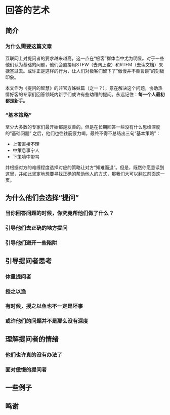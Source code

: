 # 回答的艺术

## 简介

### 为什么需要这篇文章

互联网上对提问者的要求越来越高，这一点在“极客”群体当中尤为明显。对于一些他们认为基础的问题，他们会直接用STFW（去网上查）和RTFM（去读文档）来搪塞过去。或许正是这样的行为，让人们对极客们留下了“傲慢并不善言谈”的刻板印象。

本文作为《提问的智慧》的非官方姊妹篇（之一？），意在解决这个问题，协助热情好客的专家们回答领域内新手们或许有些幼稚的提问。永远记住：**每一个人最初都是新手。**

### “基本策略”

至少大多数的专家们最开始都是友善的。但是在长期回答一些没有什么思维深度的“基础问题”
之后，他们也往往筋疲力竭，最终不得不总结出三句“基本策略”：

- 上策直接不理
- 中策息事宁人
- 下策喷中带骂

并根据对方的难缠程度选择对应的策略让对方“知难而退”。但是，既然你愿意读到这里，并如此坚定地想要寻找正确的帮助他人的方式，那我们大可以翻过前面这一页。

## 为什么他们会选择“提问”

### 当你回答问题的时候，你究竟帮他们做了什么？

### 引导他们去正确的地方提问

### 引导他们避开一些陷阱

## 引导提问者思考

### 体量提问者

### 授之以渔

### 有时候，授之以鱼也不一定是坏事

### 或许他们的问题并不是那么没有深度

## 理解提问者的情绪

### 他们也许真的没有办法了

### 面对傲慢的提问者

## 一些例子

## 鸣谢


